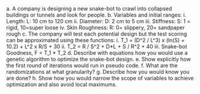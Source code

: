 a. A company is designing a new snake-bot to crawl into collapsed buildings or tunnels and look for people.
b. Variables and initial ranges:
i. Length: L: 10 cm to 120 cm
ii. Diameter: D: 2 cm to 5 cm
iii. Stiffness: S: 1 = rigid, 10=super loose
iv. Skin Roughness: R: 0= slippery, 20= sandpaper rough
c. The company will test each potential design but the test scoring can be approximated using these functions:
i. T_1 = (D^2 / L^3) x (ln(S) + 10.2) + L^2 x R/S + 30
ii. T_2 = R / S^2 + D*L + S / R^2 + 40
iii. Snake-bot Goodness, F = T_1 * T_2
d. Describe with equations how you would use a genetic algorithm to optimize the snake-bot design.
e. Show explicitly how the first round of iterations would run in pseudo code.
f. What are the randomizations at what granularity?
g. Describe how you would know you are done?
h. Show how you would narrow the scope of variables to achieve optimization and also avoid local maximums.
